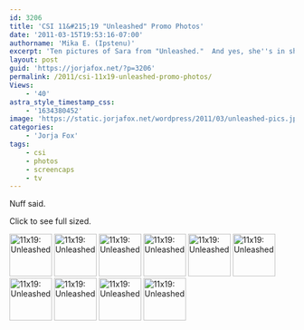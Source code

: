 ```yaml
---
id: 3206
title: 'CSI 11&#215;19 "Unleashed" Promo Photos'
date: '2011-03-15T19:53:16-07:00'
authorname: 'Mika E. (Ipstenu)'
excerpt: 'Ten pictures of Sara from "Unleashed."  And yes, she''s in shots with Heather. Winning!'
layout: post
guid: 'https://jorjafox.net/?p=3206'
permalink: /2011/csi-11x19-unleashed-promo-photos/
Views:
    - '40'
astra_style_timestamp_css:
    - '1634380452'
image: 'https://static.jorjafox.net/wordpress/2011/03/unleashed-pics.jpg'
categories:
    - 'Jorja Fox'
tags:
    - csi
    - photos
    - screencaps
    - tv
---
```


Nuff said.

Click to see full sized.

<a href="https://jorjafox.net/gallery/tv/csi/pub/s11/stills/1119-unleashed01.jpg" title="11x19: Unleashed"><img src="https://jorjafox.net/gallery/cache/tv/csi/pub/s11/stills/1119-unleashed01_200_cw200_ch200_thumb.jpg" width="75" height="75" class="zenphoto" alt="11x19: Unleashed" /></a> <a href="https://jorjafox.net/gallery/tv/csi/pub/s11/stills/1119-unleashed02.jpg" title="11x19: Unleashed"><img src="https://jorjafox.net/gallery/cache/tv/csi/pub/s11/stills/1119-unleashed02_200_cw200_ch200_thumb.jpg" width="75" height="75" class="zenphoto" alt="11x19: Unleashed" /></a> <a href="https://jorjafox.net/gallery/tv/csi/pub/s11/stills/1119-unleashed03.jpg" title="11x19: Unleashed"><img src="https://jorjafox.net/gallery/cache/tv/csi/pub/s11/stills/1119-unleashed03_200_cw200_ch200_thumb.jpg" width="75" height="75" class="zenphoto" alt="11x19: Unleashed" /></a> <a href="https://jorjafox.net/gallery/tv/csi/pub/s11/stills/1119-unleashed04.jpg" title="11x19: Unleashed"><img src="https://jorjafox.net/gallery/cache/tv/csi/pub/s11/stills/1119-unleashed04_200_cw200_ch200_thumb.jpg" width="75" height="75" class="zenphoto" alt="11x19: Unleashed" /></a> <a href="https://jorjafox.net/gallery/tv/csi/pub/s11/stills/1119-unleashed05.jpg" title="11x19: Unleashed"><img src="https://jorjafox.net/gallery/cache/tv/csi/pub/s11/stills/1119-unleashed05_200_cw200_ch200_thumb.jpg" width="75" height="75" class="zenphoto" alt="11x19: Unleashed" /></a> <a href="https://jorjafox.net/gallery/tv/csi/pub/s11/stills/1119-unleashed06.jpg" title="11x19: Unleashed"><img src="https://jorjafox.net/gallery/cache/tv/csi/pub/s11/stills/1119-unleashed06_200_cw200_ch200_thumb.jpg" width="75" height="75" class="zenphoto" alt="11x19: Unleashed" /></a> <a href="https://jorjafox.net/gallery/tv/csi/pub/s11/stills/1119-unleashed07.jpg" title="11x19: Unleashed"><img src="https://jorjafox.net/gallery/cache/tv/csi/pub/s11/stills/1119-unleashed07_200_cw200_ch200_thumb.jpg" width="75" height="75" class="zenphoto" alt="11x19: Unleashed" /></a> <a href="https://jorjafox.net/gallery/tv/csi/pub/s11/stills/1119-unleashed08.jpg" title="11x19: Unleashed"><img src="https://jorjafox.net/gallery/cache/tv/csi/pub/s11/stills/1119-unleashed08_200_cw200_ch200_thumb.jpg" width="75" height="75" class="zenphoto" alt="11x19: Unleashed" /></a> <a href="https://jorjafox.net/gallery/tv/csi/pub/s11/stills/1119-unleashed09.jpg" title="11x19: Unleashed"><img src="https://jorjafox.net/gallery/cache/tv/csi/pub/s11/stills/1119-unleashed09_200_cw200_ch200_thumb.jpg" width="75" height="75" class="zenphoto" alt="11x19: Unleashed" /></a> <a href="https://jorjafox.net/gallery/tv/csi/pub/s11/stills/1119-unleashed10.jpg" title="11x19: Unleashed"><img src="https://jorjafox.net/gallery/cache/tv/csi/pub/s11/stills/1119-unleashed10_200_cw200_ch200_thumb.jpg" width="75" height="75" class="zenphoto" alt="11x19: Unleashed" /></a>
